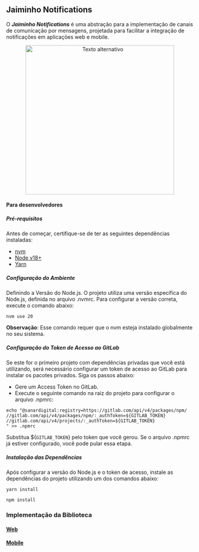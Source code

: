 ## Jaiminho Notifications
O ***Jaiminho Notifications*** é uma abstração para a implementação de canais de comunicação por mensagens, projetada para facilitar a integração de notificações em aplicações web e mobile.

<div align="center">
    <img src="./assets/avatar.jpeg" alt="Texto alternativo" style="width:400px; height:auto;" />
</div>

#### Para desenvolvedores

##### Pré-requisitos
Antes de começar, certifique-se de ter as seguintes dependências instaladas:
- [nvm](https://github.com/nvm-sh/nvm)
- [Node v18+](https://nodejs.org/en)
- [Yarn](https://yarnpkg.com/)

##### Configuração do Ambiente
Definindo a Versão do Node.js. O projeto utiliza uma versão específica do Node.js, definida no arquivo .nvmrc. Para configurar a versão correta, execute o comando abaixo:

```shell
nvm use 20
```
**Observação**: Esse comando requer que o nvm esteja instalado globalmente no seu sistema.

##### **Configuração do Token de Acesso ao GitLab**
Se este for o primeiro projeto com dependências privadas que você está utilizando, será necessário configurar um token de acesso ao GitLab para instalar os pacotes privados. Siga os passos abaixo:

- Gere um Access Token no GitLab.
- Execute o seguinte comando na raiz do projeto para configurar o arquivo .npmrc:

```shel
echo "@sanardigital:registry=https://gitlab.com/api/v4/packages/npm/
//gitlab.com/api/v4/packages/npm/:_authToken=${GITLAB_TOKEN}
//gitlab.com/api/v4/projects/:_authToken=${GITLAB_TOKEN}
" >> .npmrc
```
Substitua ${`GITLAB_TOKEN`} pelo token que você gerou. Se o arquivo .npmrc já estiver configurado, você pode pular essa etapa.

##### Instalação das Dependências
Após configurar a versão do Node.js e o token de acesso, instale as dependências do projeto utilizando um dos comandos abaixo:

```shell
yarn install
```
```shell
npm install
```

### Implementação da Biblioteca

#### [Web](https://www.notion.so/Tutorial-Implementa-o-da-biblioteca-de-notifica-es-web-1bab3b75c7e1809c985cc76d07bfc60e)

#### [Mobile](https://www.notion.so/Tutorial-Implementa-o-da-biblioteca-de-notifica-es-mobile-1bab3b75c7e18016ad9bcc1a3a9f1e9d)